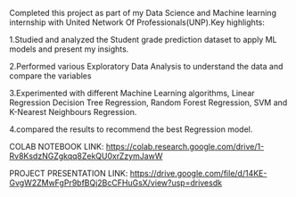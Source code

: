 Completed this project as part of my Data Science and Machine learning internship with United Network Of Professionals(UNP).Key highlights:

1.Studied and analyzed the Student
grade prediction dataset to apply ML
models and present my insights.

2.Performed various Exploratory Data
Analysis to understand the data and
compare the variables

3.Experimented with different Machine
Learning algorithms, Linear Regression
Decision Tree Regression, Random Forest
Regression, SVM and K-Nearest
Neighbours Regression.

4.compared the results to recommend the best Regression model.

COLAB NOTEBOOK LINK:
https://colab.research.google.com/drive/1-Rv8KsdzNGZgkqq8ZekQU0xrZzymJawW

PROJECT PRESENTATION LINK:
https://drive.google.com/file/d/14KE-GvgW2ZMwFgPr9bfBQj2BcCFHuGsX/view?usp=drivesdk
